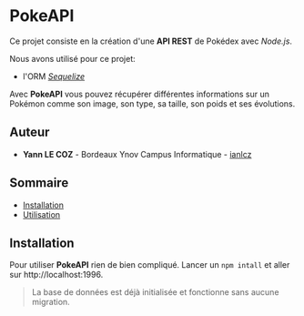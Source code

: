 # PokeAPI

Ce projet consiste en la création d'une **API REST** de Pokédex avec _Node.js_.

Nous avons utilisé pour ce projet:

- l'ORM [_Sequelize_](https://sequelize.org)

Avec **PokeAPI** vous pouvez récupérer différentes informations sur un Pokémon comme son image, son type, sa taille, son poids et ses évolutions.

## Auteur

- **Yann LE COZ** - Bordeaux Ynov Campus Informatique - [ianlcz](https://github.com/ianlcz)

## Sommaire

- [Installation](#installation)
- [Utilisation](#utilisation)

## Installation

Pour utiliser **PokeAPI** rien de bien compliqué.
Lancer un `npm intall` et aller sur http://localhost:1996.

> La base de données est déjà initialisée et fonctionne sans aucune migration.
